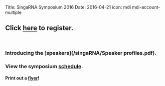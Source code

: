 Title: SingaRNA Symposium 2016
Date: 2016-04-21
icon: mdi mdi-account-multiple

## Click [**here**](http://goo.gl/forms/0awa0rCjGbMxPWBI3) to register.


<div class="row">
  <div class="6u">

<section>
  <a href="#stem-cells" class="image feature"><img src="/singaRNA/SG-RNA_flyer.png" alt="" /></a>
  <a href="#stem-cells" class="image feature"><img src="images/research/IMP1_OCT4 IF_2.svg" alt="" /></a>
</section>

  </div>

[](singaRNA/SG-RNA_flyer.png)


### Introducing the [**speakers**](/singaRNA/Speaker profiles.pdf).

### View the symposium [**schedule**](/singaRNA/schedulev2.pdf). 

#### Print out a [flyer](/singaRNA/SG-RNA_flyer.pdf)!




